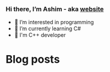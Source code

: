### Hi there, I’m Ashim - aka [website]

- 👀 I’m interested in programming
- 🌱 I’m currently learning C#
- 🌱 I'm C++ developer

# Blog posts
<!-- BLOG-POST-LIST:START -->


[website]: https://ashhost.in
<!-- BLOG-POST-LIST:END -->
